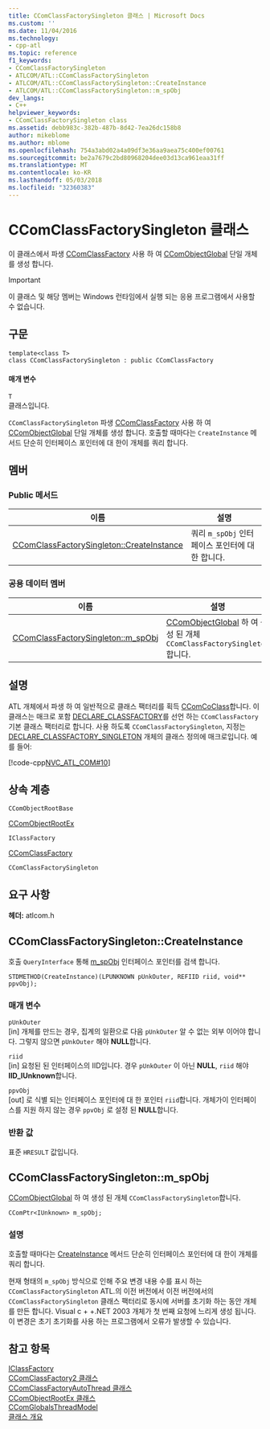 ```yaml
---
title: CComClassFactorySingleton 클래스 | Microsoft Docs
ms.custom: ''
ms.date: 11/04/2016
ms.technology:
- cpp-atl
ms.topic: reference
f1_keywords:
- CComClassFactorySingleton
- ATLCOM/ATL::CComClassFactorySingleton
- ATLCOM/ATL::CComClassFactorySingleton::CreateInstance
- ATLCOM/ATL::CComClassFactorySingleton::m_spObj
dev_langs:
- C++
helpviewer_keywords:
- CComClassFactorySingleton class
ms.assetid: debb983c-382b-487b-8d42-7ea26dc158b8
author: mikeblome
ms.author: mblome
ms.openlocfilehash: 754a3abd02a4a09df3e36aa9aea75c400ef00761
ms.sourcegitcommit: be2a7679c2bd80968204dee03d13ca961eaa31ff
ms.translationtype: MT
ms.contentlocale: ko-KR
ms.lasthandoff: 05/03/2018
ms.locfileid: "32360383"
---
```

# <a name="ccomclassfactorysingleton-class"></a>CComClassFactorySingleton 클래스
이 클래스에서 파생 [CComClassFactory](../../atl/reference/ccomclassfactory-class.md) 사용 하 여 [CComObjectGlobal](../../atl/reference/ccomobjectglobal-class.md) 단일 개체를 생성 합니다.  
  
> [!IMPORTANT]
>  이 클래스 및 해당 멤버는 Windows 런타임에서 실행 되는 응용 프로그램에서 사용할 수 없습니다.  
  
## <a name="syntax"></a>구문  
  
```
template<class T>  
class CComClassFactorySingleton : public CComClassFactory
```  
  
#### <a name="parameters"></a>매개 변수  
 `T`  
 클래스입니다.  
  
 `CComClassFactorySingleton` 파생 [CComClassFactory](../../atl/reference/ccomclassfactory-class.md) 사용 하 여 [CComObjectGlobal](../../atl/reference/ccomobjectglobal-class.md) 단일 개체를 생성 합니다. 호출할 때마다는 `CreateInstance` 메서드 단순히 인터페이스 포인터에 대 한이 개체를 쿼리 합니다.  
  
## <a name="members"></a>멤버  
  
### <a name="public-methods"></a>Public 메서드  
  
|이름|설명|  
|----------|-----------------|  
|[CComClassFactorySingleton::CreateInstance](#createinstance)|쿼리 `m_spObj` 인터페이스 포인터에 대 한 합니다.|  
  
### <a name="public-data-members"></a>공용 데이터 멤버  
  
|이름|설명|  
|----------|-----------------|  
|[CComClassFactorySingleton::m_spObj](#m_spobj)|[CComObjectGlobal](../../atl/reference/ccomobjectglobal-class.md) 하 여 생성 된 개체 `CComClassFactorySingleton`합니다.|  
  
## <a name="remarks"></a>설명  
 ATL 개체에서 파생 하 여 일반적으로 클래스 팩터리를 획득 [CComCoClass](../../atl/reference/ccomcoclass-class.md)합니다. 이 클래스는 매크로 포함 [DECLARE_CLASSFACTORY](aggregation-and-class-factory-macros.md#declare_classfactory)를 선언 하는 `CComClassFactory` 기본 클래스 팩터리로 합니다. 사용 하도록 `CComClassFactorySingleton`, 지정는 [DECLARE_CLASSFACTORY_SINGLETON](aggregation-and-class-factory-macros.md#declare_classfactory_singleton) 개체의 클래스 정의에 매크로입니다. 예를 들어:  
  
 [!code-cpp[NVC_ATL_COM#10](../../atl/codesnippet/cpp/ccomclassfactorysingleton-class_1.h)]  
  
## <a name="inheritance-hierarchy"></a>상속 계층  
 `CComObjectRootBase`  
  
 [CComObjectRootEx](../../atl/reference/ccomobjectrootex-class.md)  
  
 `IClassFactory`  
  
 [CComClassFactory](../../atl/reference/ccomclassfactory-class.md)  
  
 `CComClassFactorySingleton`  
  
## <a name="requirements"></a>요구 사항  
 **헤더:** atlcom.h  
  
##  <a name="createinstance"></a>  CComClassFactorySingleton::CreateInstance  
 호출 `QueryInterface` 통해 [m_spObj](#m_spobj) 인터페이스 포인터를 검색 합니다.  
  
```
STDMETHOD(CreateInstance)(LPUNKNOWN pUnkOuter, REFIID riid, void** ppvObj);
```  
  
### <a name="parameters"></a>매개 변수  
 `pUnkOuter`  
 [in] 개체를 만드는 경우, 집계의 일환으로 다음 `pUnkOuter` 알 수 없는 외부 이어야 합니다. 그렇지 않으면 `pUnkOuter` 해야 **NULL**합니다.  
  
 `riid`  
 [in] 요청된 된 인터페이스의 IID입니다. 경우 `pUnkOuter` 이 아닌 **NULL**, `riid` 해야 **IID_IUnknown**합니다.  
  
 `ppvObj`  
 [out] 로 식별 되는 인터페이스 포인터에 대 한 포인터 `riid`합니다. 개체가이 인터페이스를 지원 하지 않는 경우 `ppvObj` 로 설정 된 **NULL**합니다.  
  
### <a name="return-value"></a>반환 값  
 표준 `HRESULT` 값입니다.  
  
##  <a name="m_spobj"></a>  CComClassFactorySingleton::m_spObj  
 [CComObjectGlobal](../../atl/reference/ccomobjectglobal-class.md) 하 여 생성 된 개체 `CComClassFactorySingleton`합니다.  
  
```
CComPtr<IUnknown> m_spObj;
```  
  
### <a name="remarks"></a>설명  
 호출할 때마다는 [CreateInstance](#createinstance) 메서드 단순히 인터페이스 포인터에 대 한이 개체를 쿼리 합니다.  
  
 현재 형태의 `m_spObj` 방식으로 인해 주요 변경 내용 수를 표시 하는 `CComClassFactorySingleton` ATL.의 이전 버전에서 이전 버전에서의 `CComClassFactorySingleton` 클래스 팩터리로 동시에 서버를 초기화 하는 동안 개체를 만든 합니다. Visual c + +.NET 2003 개체가 첫 번째 요청에 느리게 생성 됩니다. 이 변경은 초기 초기화를 사용 하는 프로그램에서 오류가 발생할 수 있습니다.  
  
## <a name="see-also"></a>참고 항목  
 [IClassFactory](http://msdn.microsoft.com/library/windows/desktop/ms694364)   
 [CComClassFactory2 클래스](../../atl/reference/ccomclassfactory2-class.md)   
 [CComClassFactoryAutoThread 클래스](../../atl/reference/ccomclassfactoryautothread-class.md)   
 [CComObjectRootEx 클래스](../../atl/reference/ccomobjectrootex-class.md)   
 [CComGlobalsThreadModel](atl-typedefs.md#ccomglobalsthreadmodel)   
 [클래스 개요](../../atl/atl-class-overview.md)
